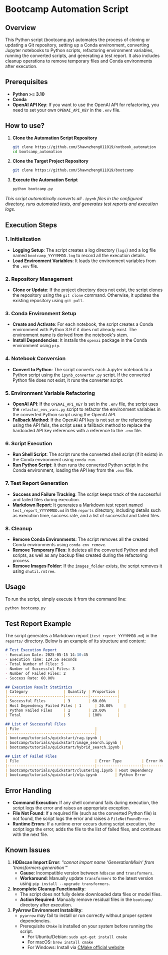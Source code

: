 # Bootcamp Automation Script

## Overview

This Python script (bootcamp.py) automates the process of cloning or updating a Git repository, setting up a Conda environment, converting Jupyter notebooks to Python scripts, refactoring environment variables, running the converted scripts, and generating a test report. It also includes cleanup operations to remove temporary files and Conda environments after execution.

## Prerequisites

- **Python >= 3.10**
- **Conda**
- **OpenAI API Key**: If you want to use the OpenAI API for refactoring, you need to set your own `OPENAI_API_KEY` in the `.env` file.

## How to use?

1. **Clone the Automation Script Repository**

   ```bash
   git clone https://github.com/Shawnzheng011019/notbook_automation
   cd bootcamp_automation
   ```

2. **Clone the Target Project Repository**

   ```bash
   git clone https://github.com/Shawnzheng011019/bootcamp
   ```

3. **Execute the Automation Script**

   ```bash
   python bootcamp.py
   ```

*This script automatically converts all `.ipynb` files in the configured directory, runs automated tests, and generates test reports and execution logs.*

## Execution Steps

### 1. Initialization

- **Logging Setup**: The script creates a log directory (`logs`) and a log file named `bootcamp_YYYYMMDD.log` to record all the execution details.
- **Load Environment Variables**: It loads the environment variables from the `.env` file.

### 2. Repository Management

- **Clone or Update**: If the project directory does not exist, the script clones the repository using the `git clone` command. Otherwise, it updates the existing repository using `git pull`.

### 3. Conda Environment Setup

- **Create and Activate**: For each notebook, the script creates a Conda environment with Python 3.9 if it does not already exist. The environment name is derived from the notebook's stem.
- **Install Dependencies**: It installs the `openai` package in the Conda environment using `pip`.

### 4. Notebook Conversion

- **Convert to Python**: The script converts each Jupyter notebook to a Python script using the `ipynb_converter.py` script. If the converted Python file does not exist, it runs the converter script.

### 5. Environment Variable Refactoring

- **OpenAI API**: If the `OPENAI_API_KEY` is set in the `.env` file, the script uses the `refactor_env_vars.py` script to refactor the environment variables in the converted Python script using the OpenAI API.
- **Fallback Method**: If the OpenAI API key is not set or the refactoring using the API fails, the script uses a fallback method to replace the hardcoded API key references with a reference to the `.env` file.

### 6. Script Execution

- **Run Shell Script**: The script runs the converted shell script (if it exists) in the Conda environment using `conda run`.
- **Run Python Script**: It then runs the converted Python script in the Conda environment, loading the API key from the `.env` file.

### 7. Test Report Generation

- **Success and Failure Tracking**: The script keeps track of the successful and failed files during execution.
- **Markdown Report**: It generates a Markdown test report named `test_report_YYYYMMDD.md` in the `reports` directory, including details such as execution time, success rate, and a list of successful and failed files.

### 8. Cleanup

- **Remove Conda Environments**: The script removes all the created Conda environments using `conda env remove`.
- **Remove Temporary Files**: It deletes all the converted Python and shell scripts, as well as any backup files created during the refactoring process.
- **Remove Images Folder**: If the `images_folder` exists, the script removes it using `shutil.rmtree`.

## Usage

To run the script, simply execute it from the command line:

```bash
python bootcamp.py
```

## Test Report Example

The script generates a Markdown report (`test_report_YYYYMMDD.md`) in the `reports/` directory. Below is an example of its structure and content:

```markdown
# Test Execution Report
- Execution Date: 2025-05-15 14:30:45
- Execution Time: 124.56 seconds
- Total Number of Files: 5
- Number of Successful Files: 3
- Number of Failed Files: 2
- Success Rate: 60.00%

## Execution Result Statistics
| Category                | Quantity | Proportion |
|-------------------------|----------|------------|
| Successful Files        | 3        | 60.00%     |
| Host Dependency Failed Files | 1      | 20.00%     |
| Python Failed Files     | 1        | 20.00%     |
| Total                   | 5        | 100%       |

## List of Successful Files
| File                                  |
|---------------------------------------|
| bootcamp/tutorials/quickstart/rag.ipynb |
| bootcamp/tutorials/quickstart/image_search.ipynb |
| bootcamp/tutorials/quickstart/hybrid_search.ipynb |

## List of Failed Files
| File                                  | Error Type         | Error Message                                                                 |
|---------------------------------------|--------------------|-----------------------------------------------------------------------------|
| bootcamp/tutorials/quickstart/clustering.ipynb | Host Dependency    | CalledProcessError: Failed to execute command: conda run -n clustering_env bash clustering.sh (Permission denied) |
| bootcamp/tutorials/quickstart/nlp.ipynb        | Python Error       | RuntimeError: Python script execution failed with return code: 1 (ModuleNotFoundError: No module named 'transformers') |
```

## Error Handling

- **Command Execution**: If any shell command fails during execution, the script logs the error and raises an appropriate exception.
- **File Not Found**: If a required file (such as the converted Python file) is not found, the script logs the error and raises a `FileNotFoundError`.
- **Runtime Errors**: If a runtime error occurs during script execution, the script logs the error, adds the file to the list of failed files, and continues with the next file.

## Known Issues

1. **HDBscan Import Error**:
   *"cannot import name 'GenerationMixin' from 'transformers.generation'"*
   - **Cause**: Incompatible version between `hdbscan` and `transformers`.
   - **Workaround**: Manually update `transformers` to the latest version using `pip install --upgrade transformers`.
2. **Incomplete Cleanup Functionality**:
   - The script does not fully delete downloaded data files or model files.
   - **Action Required**: Manually remove residual files in the `bootcamp/` directory after execution.
3. **PyArrow Environment Instability**:
   - `pyarrow` may fail to install or run correctly without proper system dependencies.
   - Prerequisite `CMake` is installed on your system before running the script.
     - For Ubuntu/Debian: `sudo apt-get install cmake`
     - For macOS: `brew install cmake`
     - For Windows: Install via [CMake official website](https://cmake.org/install/)
